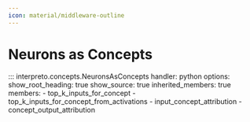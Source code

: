 ```yaml
---
icon: material/middleware-outline
---
```


# Neurons as Concepts


::: interpreto.concepts.NeuronsAsConcepts
    handler: python
    options:
      show_root_heading: true
      show_source: true
      inherited_members: true
      members:
        - top_k_inputs_for_concept
        - top_k_inputs_for_concept_from_activations
        - input_concept_attribution
        - concept_output_attribution
